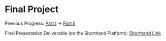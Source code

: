 # Final Project

Previous Progress:
[Part I](/final_project_part1.md) -> [Part II](/final_project_part2.md)

Final Presentation Deliverable (on the Shorthand Platform):
[Shorthand Link](https://carnegiemellon.shorthandstories.com/get-funding-successfully-to-start-a-startup/index.html)
